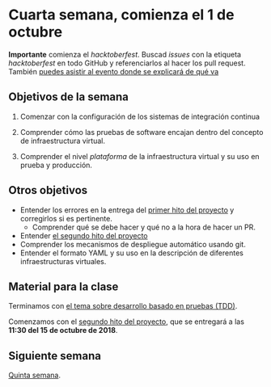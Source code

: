 # Cuarta semana, comienza el 1 de octubre

**Importante** comienza el *hacktoberfest*. Buscad *issues* con la
etiqueta *hacktoberfest* en todo GitHub y referenciarlos al hacer los
pull request. También [puedes asistir al evento donde se explicará de
qué va](https://www.meetup.com/es-ES/Granada-Geek/events/255018246/)

## Objetivos de la semana

1. Comenzar con la configuración de los sistemas de integración
   continua
   
2. Comprender cómo las pruebas de software encajan dentro del concepto
   de infraestructura virtual.
   
2. Comprender el nivel *plataforma* de la infraestructura virtual y su uso en prueba y producción.

## Otros objetivos

* Entender los errores en la entrega del
  [primer hito del proyecto](http://jj.github.io/IV/documentos/practicas/1.Infraestructura)
  y corregirlos si es pertinente.
  * Comprender qué se debe hacer y qué no a la hora de hacer un PR.
* Entender [el segundo hito del proyecto](http://jj.github.io/IV/documentos/proyecto/2.CI)
* Comprender los mecanismos de despliegue automático usando git.
* Entender el formato YAML y su uso en la descripción de diferentes infraestructuras virtuales. 

## Material para la clase

Terminamos con
[el tema sobre desarrollo basado en pruebas (TDD)](http://jj.github.io/IV/documentos/temas/Desarrollo_basado_en_pruebas).

Comenzamos con el
[segundo hito del proyecto](http://jj.github.io/IV/documentos/proyecto/2.CI),
que se entregará a las  **11:30 del 15 de octubre de 2018**.

## Siguiente semana

[Quinta semana](semana-05.md).


